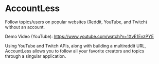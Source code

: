 # AccountLess
Follow topics/users on popular websites (Reddit, YouTube, and Twitch) without an account.

Demo Video (YouTube): https://www.youtube.com/watch?v=1XvE1EvzPYE

Using YouTube and Twitch APIs, along with building a multireddit URL, AccountLess allows you to follow all your favorite creators and topics through a singular application.
